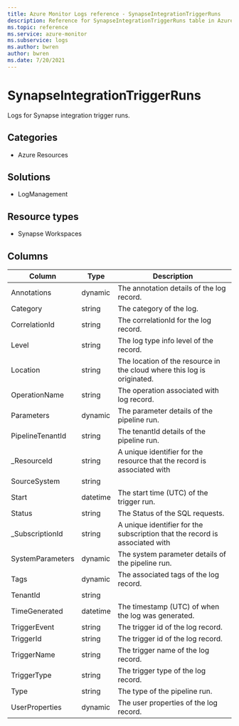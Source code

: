 ```yaml
---
title: Azure Monitor Logs reference - SynapseIntegrationTriggerRuns
description: Reference for SynapseIntegrationTriggerRuns table in Azure Monitor Logs.
ms.topic: reference
ms.service: azure-monitor
ms.subservice: logs
ms.author: bwren
author: bwren
ms.date: 7/20/2021
---
```


# SynapseIntegrationTriggerRuns

 Logs for Synapse integration trigger runs.

## Categories

- Azure Resources
## Solutions

- LogManagement
## Resource types

- Synapse Workspaces




## Columns

|Column|Type|Description|
|---|---|---|
|Annotations|dynamic|The annotation details of the log record.|
|Category|string|The category of the log.|
|CorrelationId|string|The correlationId for the log record.|
|Level|string|The log type info level of the record.|
|Location|string|The location of the resource in the cloud where this log is originated.|
|OperationName|string|The operation associated with log record.|
|Parameters|dynamic|The parameter details of the pipeline run.|
|PipelineTenantId|string|The tenantId details of the pipeline run.|
|_ResourceId|string|A unique identifier for the resource that the record is associated with|
|SourceSystem|string||
|Start|datetime|The start time (UTC) of the trigger run.|
|Status|string|The Status of the SQL requests.|
|_SubscriptionId|string|A unique identifier for the subscription that the record is associated with|
|SystemParameters|dynamic|The system parameter details of the pipeline run.|
|Tags|dynamic|The associated tags of the log record.|
|TenantId|string||
|TimeGenerated|datetime|The timestamp (UTC) of when the log was generated.|
|TriggerEvent|string|The trigger id of the log record.|
|TriggerId|string|The trigger id of the log record.|
|TriggerName|string|The trigger name of the log record.|
|TriggerType|string|The trigger type of the log record.|
|Type|string|The type of the pipeline run.|
|UserProperties|dynamic|The user properties of the log record.|
